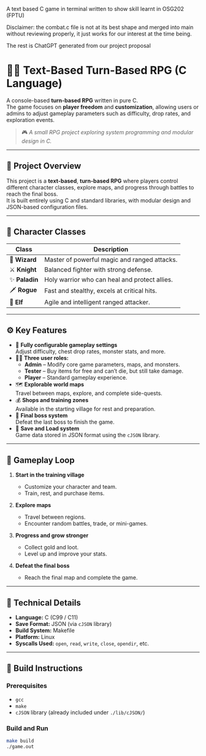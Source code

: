  A text based C game in terminal written to show skill learnt in OSG202 (FPTU)

Disclaimer: the combat.c file is not at its best shape and merged into main without reviewing properly, it just works for our interest at the time being.
 
The rest is ChatGPT generated from our project proposal

 # 🧙‍♂️ Text-Based Turn-Based RPG (C Language)

A console-based **turn-based RPG** written in pure C.  
The game focuses on **player freedom** and **customization**, allowing users or admins to adjust gameplay parameters such as difficulty, drop rates, and exploration events.

> 🎮 *A small RPG project exploring system programming and modular design in C.*

---

## 🌟 Project Overview

This project is a **text-based**, **turn-based RPG** where players control different character classes, explore maps, and progress through battles to reach the final boss.  
It is built entirely using C and standard libraries, with modular design and JSON-based configuration files.

---

## 🧩 Character Classes

| Class | Description |
|--------|--------------|
| 🧙 **Wizard** | Master of powerful magic and ranged attacks. |
| ⚔️ **Knight** | Balanced fighter with strong defense. |
| ✨ **Paladin** | Holy warrior who can heal and protect allies. |
| 🗡 **Rogue** | Fast and stealthy, excels at critical hits. |
| 🧝 **Elf** | Agile and intelligent ranged attacker. |

---

## ⚙️ Key Features

- 🔧 **Fully configurable gameplay settings**  
  Adjust difficulty, chest drop rates, monster stats, and more.
- 🧍‍♂️ **Three user roles:**
  - **Admin** – Modify core game parameters, maps, and monsters.  
  - **Tester** – Buy items for free and can’t die, but still take damage.  
  - **Player** – Standard gameplay experience.
- 🗺 **Explorable world maps**  
  Travel between maps, explore, and complete side-quests.
- 💰 **Shops and training zones**  
  Available in the starting village for rest and preparation.
- 👑 **Final boss system**  
  Defeat the last boss to finish the game.
- 💾 **Save and Load system**  
  Game data stored in JSON format using the `cJSON` library.

---

## 🔁 Gameplay Loop

1. **Start in the training village**
   - Customize your character and team.
   - Train, rest, and purchase items.

2. **Explore maps**
   - Travel between regions.
   - Encounter random battles, trade, or mini-games.

3. **Progress and grow stronger**
   - Collect gold and loot.
   - Level up and improve your stats.

4. **Defeat the final boss**
   - Reach the final map and complete the game.

---

## 🧠 Technical Details

- **Language:** C (C99 / C11)
- **Save Format:** JSON (via `cJSON` library)
- **Build System:** Makefile
- **Platform:** Linux
- **Syscalls Used:** `open`, `read`, `write`, `close`, `opendir`, etc.

---

## 🧰 Build Instructions

### Prerequisites
- `gcc`
- `make`
- `cJSON` library (already included under `./lib/cJSON/`)

### Build and Run
```bash
make build
./game.out